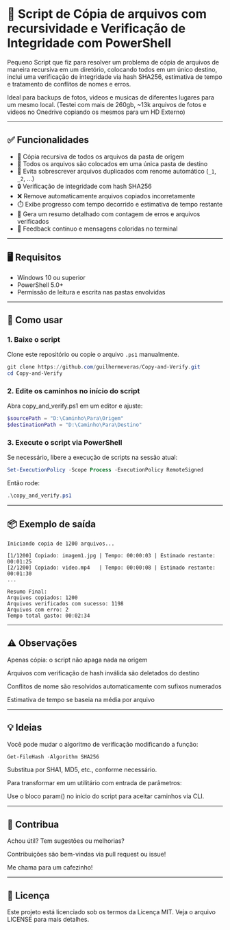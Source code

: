 # 📁 Script de Cópia de arquivos com recursividade e Verificação de Integridade com PowerShell

Pequeno Script que fiz para resolver um problema de cópia de arquivos de maneira recursiva em um diretório, colocando todos em um único destino, inclui uma verificação de integridade via hash SHA256, estimativa de tempo e tratamento de conflitos de nomes e erros. 

Ideal para backups de fotos, videos e musicas de diferentes lugares para um mesmo local.
(Testei com mais de 260gb, ~13k arquivos de fotos e videos no Onedrive copiando os mesmos para um HD Externo)

---

## ✅ Funcionalidades

- 🔄 Cópia recursiva de todos os arquivos da pasta de origem
- 📁 Todos os arquivos são colocados em uma única pasta de destino
- 🛑 Evita sobrescrever arquivos duplicados com renome automático (`_1`, `_2`, ...)
- 🔒 Verificação de integridade com hash SHA256
- ❌ Remove automaticamente arquivos copiados incorretamente
- ⏱️ Exibe progresso com tempo decorrido e estimativa de tempo restante
- 🧾 Gera um resumo detalhado com contagem de erros e arquivos verificados
- 🧠 Feedback contínuo e mensagens coloridas no terminal

---

## 🖥️ Requisitos

- Windows 10 ou superior
- PowerShell 5.0+
- Permissão de leitura e escrita nas pastas envolvidas

---

## 🚀 Como usar

### 1. Baixe o script

Clone este repositório ou copie o arquivo `.ps1` manualmente.

```powershell
git clone https://github.com/guilhermeveras/Copy-and-Verify.git
cd Copy-and-Verify 
```

### 2. Edite os caminhos no início do script

Abra copy_and_verify.ps1 em um editor e ajuste:

```powershell
$sourcePath = "D:\Caminho\Para\Origem"
$destinationPath = "D:\Caminho\Para\Destino"
```

### 3. Execute o script via PowerShell
Se necessário, libere a execução de scripts na sessão atual:

```powershell
Set-ExecutionPolicy -Scope Process -ExecutionPolicy RemoteSigned
```

Então rode:

```powershell
.\copy_and_verify.ps1
```

---

## 📦 Exemplo de saída

```text
Iniciando copia de 1200 arquivos...

[1/1200] Copiado: imagem1.jpg | Tempo: 00:00:03 | Estimado restante: 00:01:25
[2/1200] Copiado: video.mp4   | Tempo: 00:00:08 | Estimado restante: 00:01:30
...

Resumo Final:
Arquivos copiados: 1200
Arquivos verificados com sucesso: 1198
Arquivos com erro: 2
Tempo total gasto: 00:02:34
```

---

## ⚠️ Observações

Apenas cópia: o script não apaga nada na origem

Arquivos com verificação de hash inválida são deletados do destino

Conflitos de nome são resolvidos automaticamente com sufixos numerados

Estimativa de tempo se baseia na média por arquivo

---

## 💡 Ideias 

Você pode mudar o algoritmo de verificação modificando a função:

```powershell
Get-FileHash -Algorithm SHA256
```

Substitua por SHA1, MD5, etc., conforme necessário.

Para transformar em um utilitário com entrada de parâmetros:

Use o bloco param() no início do script para aceitar caminhos via CLI.

---

## 🤝 Contribua

Achou útil? Tem sugestões ou melhorias?

Contribuições são bem-vindas via pull request ou issue!

Me chama para um cafezinho!

---

## 📄 Licença

Este projeto está licenciado sob os termos da Licença MIT.
Veja o arquivo LICENSE para mais detalhes.
